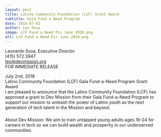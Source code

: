```yaml
---
layout: post
title: Latino Community Foundation (LCF) Grant Award
subtitle: Gala Fund a Need Program
date: 2018-07-02
author: Leo Sosa
image: LCF Fund a Need Pic June 2018.png
alt: LCF Fund a Need Pic June 2018.png
---
```

Leonardo Sosa, Executive Director<br>
(415) 572.3947<br>
leo@devmission.org<br>
FOR IMMEDIATE RELEASE<br>

July 2nd, 2018<br>
Latino Community Foundation (LCF) Gala Fund-a-Need Program Grant Award<br>
I am pleased to announce that the Latino Community Foundation (LCF) has approved a grant to Dev Mission from their Gala Fund-a-Need Program to support our mission to unleash the power of Latino youth as the next generation of tech talent in the Mission and beyond.
 
###
About Dev Mission: 
We aim to train untapped young adults ages 16-24 for careers in tech so we can build wealth and prosperity in our underserved communities.

